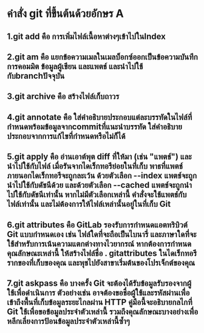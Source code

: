 # คำสั่ง git ที่ขึ้นต้นด้วยอักษร A

## 1.git add คือ การเพิ่มไฟล์เนื้อหาต่างๆเข้าไปในIndex


## 2.git am คือ แยกข้อความเมลในเมลบ็อกซ์ออกเป็นข้อความบันทึกการคอมมิต ข้อมูลผู้เขียน และแพตช์ และนำไปใช้กับbranchปัจจุบัน


## 3.git archive คือ สร้างไฟล์เก็บถาวร


## 4.git annotate คือ ใส่คำอธิบายประกอบแต่ละบรรทัดในไฟล์ที่กำหนดพร้อมข้อมูลจากcommitที่แนะนำบรรทัด ใส่คำอธิบายประกอบจากการแก้ไขที่กำหนดหรือไม่ก็ได้


## 5.git apply คือ อ่านเอาต์พุต diff ที่ให้มา (เช่น "แพตช์") และนำไปใช้กับไฟล์ เมื่อรันจากไดเร็กทอรีย่อยในที่เก็บ พาธที่แพตช์ภายนอกไดเร็กทอรีจะถูกละเว้น ด้วยตัวเลือก --index แพตช์จะถูกนำไปใช้กับดัชนีด้วย และด้วยตัวเลือก --cached แพตช์จะถูกนำไปใช้กับดัชนีเท่านั้น หากไม่มีตัวเลือกเหล่านี้ คำสั่งจะใช้แพตช์กับไฟล์เท่านั้น และไม่ต้องการให้ไฟล์เหล่านั้นอยู่ในที่เก็บ Git


## 6.git attributes คือ GitLab รองรับการกำหนดแอตทริบิวต์ Git แบบกำหนดเอง เช่น ไฟล์ใดที่จะถือเป็นไบนารี่ และภาษาใดที่จะใช้สำหรับการเน้นความแตกต่างทางไวยากรณ์ หากต้องการกำหนดคุณลักษณะเหล่านี้ ให้สร้างไฟล์ชื่อ . gitattributes ในไดเร็กทอรีรากของที่เก็บของคุณ และพุชไปยังสาขาเริ่มต้นของโปรเจ็กต์ของคุณ


## 7.git askpass คือ บางครั้ง Git จะต้องได้รับข้อมูลรับรองจากผู้ใช้เพื่อดำเนินการ ตัวอย่างเช่น อาจต้องขอชื่อผู้ใช้และรหัสผ่านเพื่อเข้าถึงพื้นที่เก็บข้อมูลระยะไกลผ่าน HTTP คู่มือนี้จะอธิบายกลไกที่ Git ใช้เพื่อขอข้อมูลประจำตัวเหล่านี้ รวมถึงคุณลักษณะบางอย่างเพื่อหลีกเลี่ยงการป้อนข้อมูลประจำตัวเหล่านี้ซ้ำๆ
